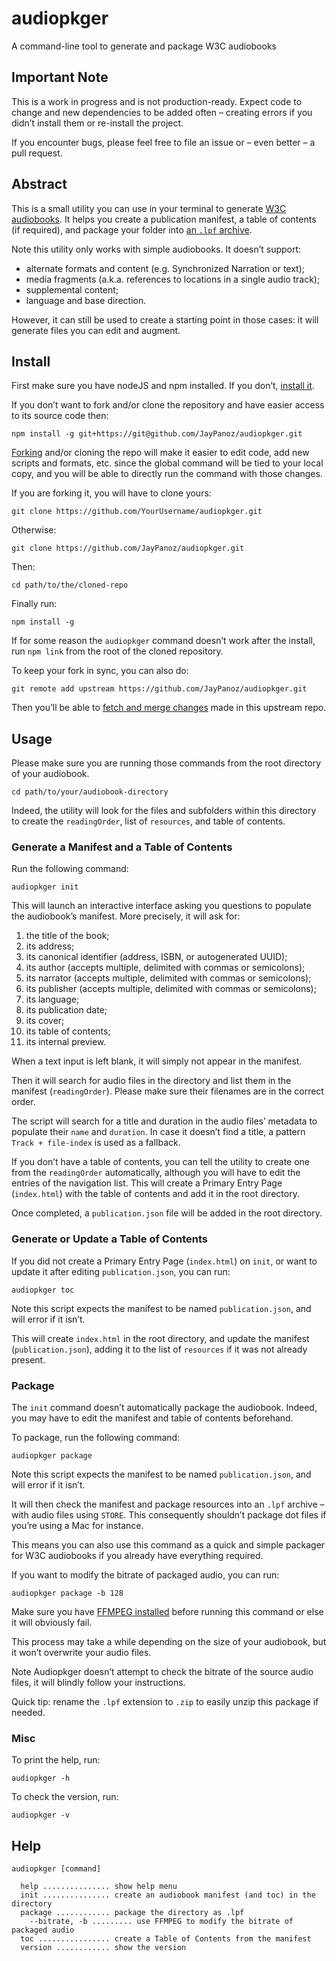 # audiopkger

A command-line tool to generate and package W3C audiobooks

## Important Note

This is a work in progress and is not production-ready. Expect code to change and new dependencies to be added often – creating errors if you didn’t install them or re-install the project.

If you encounter bugs, please feel free to file an issue or – even better – a pull request.

## Abstract

This is a small utility you can use in your terminal to generate [W3C audiobooks](https://www.w3.org/TR/audiobooks/). It helps you create a publication manifest, a table of contents (if required), and package your folder into [an `.lpf` archive](https://www.w3.org/TR/lpf/).

Note this utility only works with simple audiobooks. It doesn’t support:

- alternate formats and content (e.g. Synchronized Narration or text);
- media fragments (a.k.a. references to locations in a single audio track);
- supplemental content;
- language and base direction.

However, it can still be used to create a starting point in those cases: it will generate files you can edit and augment.

## Install

First make sure you have nodeJS and npm installed. If you don’t, [install it](https://nodejs.org/).

If you don’t want to fork and/or clone the repository and have easier access to its source code then:

```
npm install -g git+https://git@github.com/JayPanoz/audiopkger.git
```

[Forking](https://help.github.com/en/github/getting-started-with-github/fork-a-repo) and/or cloning the repo will make it easier to edit code, add new scripts and formats, etc. since the global command will be tied to your local copy, and you will be able to directly run the command with those changes.

If you are forking it, you will have to clone yours:

```
git clone https://github.com/YourUsername/audiopkger.git
```

Otherwise: 

```
git clone https://github.com/JayPanoz/audiopkger.git
```

Then:

```
cd path/to/the/cloned-repo
```

Finally run:

```
npm install -g
```

If for some reason the `audiopkger` command doesn’t work after the install, run `npm link` from the root of the cloned repository.

To keep your fork in sync, you can also do:

```
git remote add upstream https://github.com/JayPanoz/audiopkger.git
```

Then you’ll be able to [fetch and merge changes](https://help.github.com/en/github/collaborating-with-issues-and-pull-requests/syncing-a-fork) made in this upstream repo.

## Usage

Please make sure you are running those commands from the root directory of your audiobook.

```
cd path/to/your/audiobook-directory
```

Indeed, the utility will look for the files and subfolders within this directory to create the `readingOrder`, list of `resources`, and table of contents.

### Generate a Manifest and a Table of Contents

Run the following command:

```
audiopkger init
```

This will launch an interactive interface asking you questions to populate the audiobook’s manifest. More precisely, it will ask for:

1. the title of the book;
2. its address;
3. its canonical identifier (address, ISBN, or autogenerated UUID);
4. its author (accepts multiple, delimited with commas or semicolons);
5. its narrator (accepts multiple, delimited with commas or semicolons);
6. its publisher (accepts multiple, delimited with commas or semicolons);
7. its language;
8. its publication date;
9. its cover;
10. its table of contents;
11. its internal preview.

When a text input is left blank, it will simply not appear in the manifest.

Then it will search for audio files in the directory and list them in the manifest (`readingOrder`). Please make sure their filenames are in the correct order.

The script will search for a title and duration in the audio files’ metadata to populate their `name` and `duration`. In case it doesn’t find a title, a pattern `Track + file-index` is used as a fallback.

If you don’t have a table of contents, you can tell the utility to create one from the `readingOrder` automatically, although you will have to edit the entries of the navigation list. This will create a Primary Entry Page (`index.html`) with the table of contents and add it in the root directory.

Once completed, a `publication.json` file will be added in the root directory.

### Generate or Update a Table of Contents

If you did not create a Primary Entry Page (`index.html`) on `init`, or want to update it after editing `publication.json`, you can run:

```
audiopkger toc
```

Note this script expects the manifest to be named `publication.json`, and will error if it isn’t.

This will create `index.html` in the root directory, and update the manifest (`publication.json`), adding it to the list of `resources` if it was not already present.

### Package

The `init` command doesn’t automatically package the audiobook. Indeed, you may have to edit the manifest and table of contents beforehand.

To package, run the following command: 

```
audiopkger package
```

Note this script expects the manifest to be named `publication.json`, and will error if it isn’t.

It will then check the manifest and package resources into an `.lpf` archive – with audio files using `STORE`. This consequently shouldn’t package dot files if you’re using a Mac for instance.

This means you can also use this command as a quick and simple packager for W3C audiobooks if you already have everything required.

If you want to modify the bitrate of packaged audio, you can run:

```
audiopkger package -b 128
```

Make sure you have [FFMPEG installed](https://github.com/fluent-ffmpeg/node-fluent-ffmpeg/wiki) before running this command or else it will obviously fail.

This process may take a while depending on the size of your audiobook, but it won’t overwrite your audio files.

Note Audiopkger doesn’t attempt to check the bitrate of the source audio files, it will blindly follow your instructions.

Quick tip: rename the `.lpf` extension to `.zip` to easily unzip this package if needed.

### Misc

To print the help, run:

```
audiopkger -h
```

To check the version, run:

```
audiopkger -v
```

## Help

```
audiopkger [command]

  help ............... show help menu
  init ............... create an audiobook manifest (and toc) in the directory
  package ............ package the directory as .lpf
    --bitrate, -b ......... use FFMPEG to modify the bitrate of packaged audio
  toc ................ create a Table of Contents from the manifest
  version ............ show the version
```